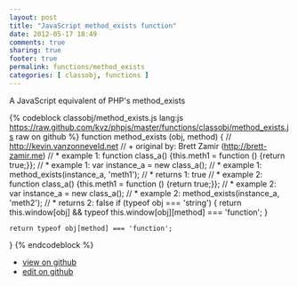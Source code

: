 ```yaml
---
layout: post
title: "JavaScript method_exists function"
date: 2012-05-17 18:49
comments: true
sharing: true
footer: true
permalink: functions/method_exists
categories: [ classobj, functions ]
---
```

A JavaScript equivalent of PHP's method_exists
<!-- more -->
{% codeblock classobj/method_exists.js lang:js https://raw.github.com/kvz/phpjs/master/functions/classobj/method_exists.js raw on github %}
function method_exists (obj, method) {
    // http://kevin.vanzonneveld.net
    // +   original by: Brett Zamir (http://brett-zamir.me)
    // *     example 1: function class_a() {this.meth1 = function () {return true;}};
    // *     example 1: var instance_a = new class_a();
    // *     example 1: method_exists(instance_a, 'meth1');
    // *     returns 1: true
    // *     example 2: function class_a() {this.meth1 = function () {return true;}};
    // *     example 2: var instance_a = new class_a();
    // *     example 2: method_exists(instance_a, 'meth2');
    // *     returns 2: false
    if (typeof obj === 'string') {
        return this.window[obj] && typeof this.window[obj][method] === 'function';
    }

    return typeof obj[method] === 'function';
}
{% endcodeblock %}
<ul>
 <li><a href="https://github.com/kvz/phpjs/blob/master/functions/classobj/method_exists.js">view on github</a></li>
 <li><a href="https://github.com/kvz/phpjs/edit/master/functions/classobj/method_exists.js">edit on github</a></li>
</ul>
